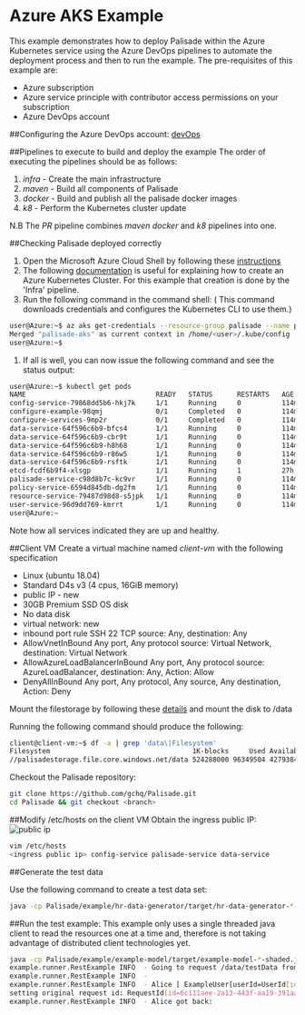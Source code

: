 # Azure AKS Example

This example demonstrates how to deploy Palisade within the Azure Kubernetes service using the Azure DevOps pipelines to automate the deployment process and then to run the example.
The pre-requisites of this example are:
- Azure subscription
- Azure service principle with contributor access permissions on your subscription
- Azure DevOps account

##Configuring the Azure DevOps account: 
[devOps](./ConfigureAzureDevOPS.md)

##Pipelines to execute to build and deploy the example
The order of executing the pipelines should be as follows:
1. *infra* - Create the main infrastructure
1. *maven* - Build all components of Palisade
1. *docker* - Build and publish all the palisade docker images
1. *k8* - Perform the Kubernetes cluster update

N.B The *PR* pipeline combines *maven* *docker* and *k8* pipelines into one.

##Checking Palisade deployed correctly
1. Open the Microsoft Azure Cloud Shell by following these [instructions](https://docs.microsoft.com/en-us/azure/cloud-shell/quickstart)
1. The following [documentation](https://docs.microsoft.com/en-us/azure/aks/kubernetes-walkthrough) is useful for explaining how to create an Azure Kubernetes Cluster. For this example that creation is done by the 'Infra' pipeline.
1. Run the following command in the command shell:
( This command downloads credentials and configures the Kubernetes CLI to use them.)
```bash
user@Azure:~$ az aks get-credentials --resource-group palisade --name palisade-aks
Merged "palisade-aks" as current context in /home/<user>/.kube/config
user@Azure:~$
```
1. If all is well, you can now issue the following command and see the status output:

```bash
user@Azure:~$ kubectl get pods
NAME                                READY   STATUS      RESTARTS   AGE
config-service-79868dd5b6-hkj7k     1/1     Running     0          114m
configure-example-98qmj             0/1     Completed   0          114m
configure-services-9mp2r            0/1     Completed   0          114m
data-service-64f596c6b9-bfcs4       1/1     Running     0          114m
data-service-64f596c6b9-cbr9t       1/1     Running     0          114m
data-service-64f596c6b9-h8h68       1/1     Running     0          114m
data-service-64f596c6b9-r86w5       1/1     Running     0          114m
data-service-64f596c6b9-rsftk       1/1     Running     0          114m
etcd-fcdf6b9f4-xlsgp                1/1     Running     1          27h
palisade-service-c98d8b7c-kc9vr     1/1     Running     0          114m
policy-service-6594d845db-dg2fm     1/1     Running     0          114m
resource-service-79487d98d8-s5jpk   1/1     Running     0          114m
user-service-96d9dd769-kmrrt        1/1     Running     0          114m
user@Azure:~
```

Note how all services indicated they are up and healthy.

##Client VM
Create a virtual machine named *client-vm* with the following specification
* Linux (ubuntu 18.04)
* Standard D4s v3 (4 cpus, 16GiB memory)
* public IP - new
* 30GB Premium SSD OS disk
* No data disk
* virtual network: new
* inbound port rule SSH 22 TCP source: Any, destination: Any
* AllowVnetInBound Any port, Any protocol source: Virtual Network, destination: Virtual Network
* AllowAzureLoadBalancerInBound Any port, Any protocol source: AzureLoadBalancer, destination: Any, Action: Allow
* DenyAllInBound Any port, Any protocol, Any source, Any destination, Action: Deny

Mount the filestorage by following these [details](https://docs.microsoft.com/en-us/azure/virtual-machines/linux/mount-azure-file-storage-on-linux-using-smb) 
and mount the disk to /data

Running the following command should produce the following:

```bash
client@client-vm:~$ df -a | grep 'data\|Filesystem'
Filesystem                                   1K-blocks     Used Available Use% Mounted on
//palisadestorage.file.core.windows.net/data 524288000 96349504 427938496  19% /data
```

Checkout the Palisade repository:
```bash
git clone https://github.com/gchq/Palisade.git
cd Palisade && git checkout <branch>
```

##Modify /etc/hosts on the client VM
Obtain the ingress public IP:
![public ip](./publicIp.png)


```bash
vim /etc/hosts
<ingress public ip> config-service palisade-service data-service
```

##Generate the test data 

Use the following command to create a test data set:

```bash
java -cp Palisade/example/hr-data-generator/target/hr-data-generator-*-shaded.jar uk.gov.gchq.palisade.example.hrdatagenerator.CreateData /data/testData/ <number of records> <number of files to split records over> <number of threads to use> &
```

##Run the test example:
This example only uses a single threaded java client to read the resources one at a time and, therefore is not taking advantage of distributed client technologies yet.

```bash
java -cp Palisade/example/example-model/target/example-model-*-shaded.jar -DPALISADE_REST_CONFIG_PATH=Palisade/example/deployment/Azure-AKS/configRest.json uk.gov.gchq.palisade.example.runner.RestExample /data/testData 
example.runner.RestExample INFO  - Going to request /data/testData from Palisade
example.runner.RestExample INFO  - 
example.runner.RestExample INFO  - Alice [ ExampleUser[userId=UserId[id=Alice],roles=[HR],auths=[private, public],trainingCourses=[PAYROLL_TRAINING_COURSE]] } is reading the Employee file with a purpose of SALARY...
setting original request id: RequestId[id=6c111aee-2a13-443f-aa19-391aaf014269]
example.runner.RestExample INFO  - Alice got back: 

```
